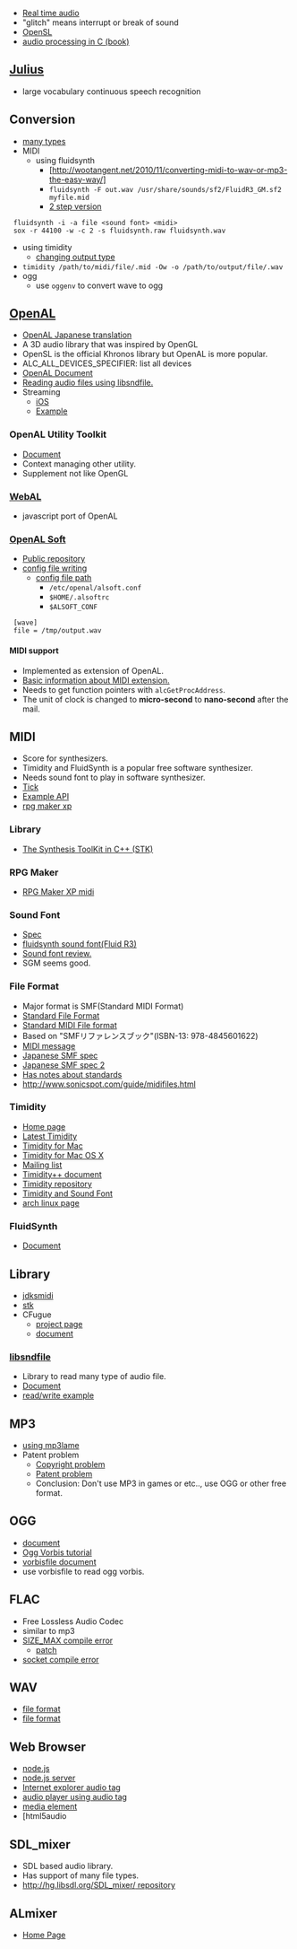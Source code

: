 * [Real time audio](http://www.rossbencina.com/code/real-time-audio-programming-101-time-waits-for-nothing)
* "glitch" means interrupt or break of sound
* [OpenSL](http://www.khronos.org/registry/sles/)
* [audio processing in C (book)](http://floor13.sakura.ne.jp/book03/book03.html)

## [Julius](http://julius.sourceforge.jp/)
* large vocabulary continuous speech recognition

## Conversion
* [many types](http://en.linuxreviews.org/HOWTO_Convert_audio_files)
* MIDI
  * using fluidsynth
    * [http://wootangent.net/2010/11/converting-midi-to-wav-or-mp3-the-easy-way/]
    * `fluidsynth -F out.wav /usr/share/sounds/sf2/FluidR3_GM.sf2 myfile.mid`
    * [2 step version](http://music.columbia.edu/pipermail/linux-audio-user/2006-December/040654.html)
```
 fluidsynth -i -a file <sound font> <midi>
 sox -r 44100 -w -c 2 -s fluidsynth.raw fluidsynth.wav
```
  * using timidity
    * [changing output type](http://wiki.livedoor.jp/cafeboy1/d/TiMidity%20%A4%CE%BB%C8%A4%A4%CA%FD%20%3A%3A%20%B2%BB%B8%BB%CA%D1%B4%B9)
 * `timidity /path/to/midi/file/.mid -Ow -o /path/to/output/file/.wav`
* ogg
  * use `oggenv` to convert wave to ogg

## [OpenAL](http://connect.creativelabs.com/openal/default.aspx)
* [OpenAL Japanese translation](http://www.memorize-being.net/releases/oal11spec-ja/)
* A 3D audio library that was inspired by OpenGL
* OpenSL is the official Khronos library but OpenAL is more popular.
* ALC_ALL_DEVICES_SPECIFIER: list all devices
* [OpenAL Document](http://connect.creativelabs.com/openal/Documentation/OpenAL%201.1%20Specification.htm)
* [Reading audio files using libsndfile.](https://gist.github.com/take-cheeze/4233185)
* Streaming
  * [iOS](http://benbritten.com/2010/05/04/streaming-in-openal/)
  * [Example](http://sugarpot.sakura.ne.jp/yuno/?OpenAL%E3%82%B9%E3%83%88%E3%83%AA%E3%83%BC%E3%83%9F%E3%83%B3%E3%82%B0%E5%86%8D%E7%94%9F)

### OpenAL Utility Toolkit
* [Document](http://connect.creativelabs.com/openal/Documentation/The%20OpenAL%20Utility%20Toolkit.htm)
* Context managing other utility.
* Supplement not like OpenGL

### [WebAL](https://github.com/benvanik/WebAL)
* javascript port of OpenAL

### [OpenAL Soft](http://openal-soft.org/)
* [Public repository](http://repo.or.cz/w/openal-soft.git)
* [config file writing](http://castle-engine.sourceforge.net/openal.php)
  * [config file path](http://repo.or.cz/w/openal-soft.git/blob/HEAD:/Alc/alcConfig.c#l208)
    * `/etc/openal/alsoft.conf`
    * `$HOME/.alsoftrc`
    * `$ALSOFT_CONF`
```
 [wave]
 file = /tmp/output.wav
```

#### MIDI support
* Implemented as extension of OpenAL.
* [Basic information about MIDI extension.](http://openal.org/pipermail/openal/2014-January/000005.html)
* Needs to get function pointers with `alcGetProcAddress`.
* The unit of clock is changed to **micro-second** to **nano-second** after the mail.

## MIDI
* Score for synthesizers.
* Timidity and FluidSynth is a popular free software synthesizer.
* Needs sound font to play in software synthesizer.
* [Tick](http://www.blitter.com/~russtopia/MIDI/~jglatt/tech/midispec/tick.htm)
* [Example API](http://www.sjbaker.org/wiki/index.php?title=MIDIfile_player_library_API)
* [rpg maker xp](http://mimikopi.nomaki.jp/domino/rpgxp/index.html)

### Library
* [The Synthesis ToolKit in C++ (STK)](https://ccrma.stanford.edu/software/stk/)

### RPG Maker
* [RPG Maker XP midi](http://mimikopi.nomaki.jp/domino/rpgxp/index.html)

### Sound Font
* [Spec](http://www.synthfont.com/sfspec24.pdf)
* [fluidsynth sound font(Fluid R3)](http://sourceforge.net/apps/trac/fluidsynth/wiki/SoundFont)
* [Sound font review.](http://www3.ocn.ne.jp/~hix/soundfonts.html)
 * SGM seems good.

### File Format
* Major format is SMF(Standard MIDI Format)
* [Standard File Format](http://home.roadrunner.com/~jgglatt/tech/midifile.htm)
* [Standard MIDI File format](http://www.omnibase.net/smf/)
 * Based on "SMFリファレンスブック"(ISBN-13: 978-4845601622)
* [MIDI message](http://www.midi.org/techspecs/midimessages.php)
* [Japanese SMF spec](http://www2s.biglobe.ne.jp/~yyagi/material/smfspec.html)
* [Japanese SMF spec 2](http://mofo.pns.to/wibs/?#63)
* [Has notes about standards](http://www.petesqbsite.com/sections/express/issue18/midifilespart1.html)
* http://www.sonicspot.com/guide/midifiles.html

### Timidity
* [Home page](http://timidity.sourceforge.net/)
* [Latest Timidity](http://bluewing.usamimi.info/timidity/index.php)
* [Timidity for Mac](http://www.asahi-net.or.jp/~gb7t-ngm/timidity.old/index.html)
* [Timidity for Mac OS X](https://github.com/albertz/timidity-macosx)
* [Mailing list](http://sourceforge.net/mail/?group_id=64316)
* [Timidity++ document](http://timidity.s11.xrea.com/index.en.html)
* [Timidity repository](http://timidity.git.sourceforge.net/git/gitweb.cgi?p=timidity/timidity;a=summary)
* [Timidity and Sound Font](http://pohwa.adam.ne.jp/you/music/timidity.html)
* [arch linux page](https://wiki.archlinux.org/index.php/Timidity)

### FluidSynth
* [Document](http://fluidsynth.sourceforge.net/api/)

## Library
* [jdksmidi](https://github.com/jdkoftinoff/jdksmidi)
* [stk](https://ccrma.stanford.edu/software/stk/download.html)
* CFugue
  * [project page](http://cfugue.sourceforge.net/)
  * [document](http://gopalakrishna.palem.in/CFugue.html)

### [libsndfile](http://www.mega-nerd.com/libsndfile/)
* Library to read many type of audio file.
* [Document](http://www.mega-nerd.com/libsndfile/api.html)
* [read/write example](http://haraita9283.blog98.fc2.com/blog-entry-233.html)

## MP3
* [using mp3lame](http://pf-j.sakura.ne.jp/program/tips/mp3lame.htm)
* Patent problem
  * [Copyright problem](http://www.law.co.jp/okamura/copylaw/mp3.htm)
  * [Patent problem](http://www.initialt.org/lame/patent.html)
  * Conclusion: Don't use MP3 in games or etc.., use OGG or other free format.

## OGG
* [document](http://xiph.org/ogg/doc/libogg/reference.html)
* [Ogg Vorbis tutorial](http://marupeke296.com/OGG_main.html)
* [vorbisfile document](http://xiph.org/vorbis/doc/vorbisfile/index.html)
* use vorbisfile to read ogg vorbis.

## FLAC
* Free Lossless Audio Codec
* similar to mp3
* [SIZE_MAX compile error](http://www.hydrogenaudio.org/forums/index.php?showtopic=89083)
  * [patch](http://sourceforge.net/p/flac/bugs/264/)
* [socket compile error](http://lists.gnu.org/archive/html/mingw-cross-env-list/2010-10/msg00101.html)

## WAV
* [file format](http://www.kk.iij4u.or.jp/~kondo/wave/)
* [file format](http://www.sonicspot.com/guide/wavefiles.html)

## Web Browser
* [node.js](http://blog.livedoor.jp/kotesaki/archives/1544696.html)
* [node.js server](http://stackoverflow.com/questions/3955103/streaming-audio-from-a-node-js-server-to-html5-audio-tag)
* [Internet explorer audio tag](http://blogs.msdn.com/b/ie_jp/archive/2011/08/12/10195042.aspx)
* [audio player using audio tag](http://ascii.jp/elem/000/000/525/525808/)
* [media element](http://www.html5.jp/tag/elements/media_elements.html)
* [html5audio

## SDL_mixer
* SDL based audio library.
* Has support of many file types.
* [http://hg.libsdl.org/SDL_mixer/ repository](http://www.html5audio.org/)

## ALmixer
* [Home Page](http://playcontrol.net/opensource/ALmixer/)
